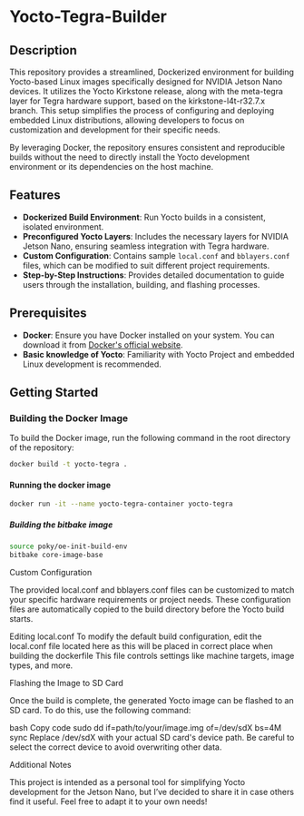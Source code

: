 # Yocto-Tegra-Builder

## Description

This repository provides a streamlined, Dockerized environment for building Yocto-based Linux images specifically designed for NVIDIA Jetson Nano devices. It utilizes the Yocto Kirkstone release, along with the meta-tegra layer for Tegra hardware support, based on the kirkstone-l4t-r32.7.x branch. This setup simplifies the process of configuring and deploying embedded Linux distributions, allowing developers to focus on customization and development for their specific needs.

By leveraging Docker, the repository ensures consistent and reproducible builds without the need to directly install the Yocto development environment or its dependencies on the host machine.

## Features

- **Dockerized Build Environment**: Run Yocto builds in a consistent, isolated environment.
- **Preconfigured Yocto Layers**: Includes the necessary layers for NVIDIA Jetson Nano, ensuring seamless integration with Tegra hardware.
- **Custom Configuration**: Contains sample `local.conf` and `bblayers.conf` files, which can be modified to suit different project requirements.
- **Step-by-Step Instructions**: Provides detailed documentation to guide users through the installation, building, and flashing processes.

## Prerequisites

- **Docker**: Ensure you have Docker installed on your system. You can download it from [Docker's official website](https://www.docker.com/get-started).
- **Basic knowledge of Yocto**: Familiarity with Yocto Project and embedded Linux development is recommended.

## Getting Started

### Building the Docker Image

To build the Docker image, run the following command in the root directory of the repository:

```bash
docker build -t yocto-tegra .
```

#### Running the docker image
```bash
docker run -it --name yocto-tegra-container yocto-tegra
```

##### Building the bitbake image
```bash
source poky/oe-init-build-env
bitbake core-image-base 
```

Custom Configuration

The provided local.conf and bblayers.conf files can be customized to match your specific hardware requirements or project needs. These configuration files are automatically copied to the build directory before the Yocto build starts.

Editing local.conf
To modify the default build configuration, edit the local.conf file located here as this will be placed in correct place when building the dockerfile This file controls settings like machine targets, image types, and more.

Flashing the Image to SD Card

Once the build is complete, the generated Yocto image can be flashed to an SD card. To do this, use the following command:

bash
Copy code
sudo dd if=path/to/your/image.img of=/dev/sdX bs=4M
sync
Replace /dev/sdX with your actual SD card's device path. Be careful to select the correct device to avoid overwriting other data.

Additional Notes

This project is intended as a personal tool for simplifying Yocto development for the Jetson Nano, but I’ve decided to share it in case others find it useful. Feel free to adapt it to your own needs!


